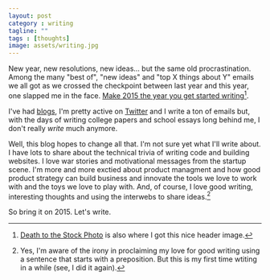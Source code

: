 ```yaml
---
layout: post
category : writing
tagline: ""
tags : [thoughts]
image: assets/writing.jpg
---
```


New year, new resolutions, new ideas... but the same old procrastination.
Among the many "best of", "new ideas" and "top X things about Y" emails we all got as we crossed the checkpoint between last year and this year, one slapped me in the face. 
[Make 2015 the year you get started writing](https://medium.com/medium-writing-prompts/what-prepares-you-for-the-day-569939b9525e)[^1].

I've had [blogs](http://doubtfulsound.blogspot.ie/), I'm pretty active on [Twitter](http://twitter.com/lukeinusa) and I write a ton of emails but, with the days of writing college papers and school essays long behind me, I don't really *write* much anymore.

Well, this blog hopes to change all that. 
I'm not sure yet what I'll write about. 
I have lots to share about the technical trivia of writing code and building websites. 
I love war stories and motivational messages from the startup scene. 
I'm more and more exctied about product managment and how good product strategy can build business and innovate the tools we love to work with and the toys we love to play with.
And, of course, I love good writing, interesting thoughts and using the interwebs to share ideas.[^2]

So bring it on 2015. Let's write.

[^1]: [Death to the Stock Photo](http://deathtothestockphoto.com/) is also where I got this nice header image.
[^2]: Yes, I'm aware of the irony in proclaiming my love for good writing using a sentence that starts with a preposition. But this is my first time wtiting in a while (see, I did it again).
